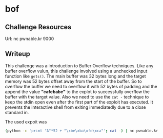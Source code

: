 # bof


## Challenge Resources
Url: nc pwnable.kr 9000 <br/>


## Writeup
This challenge was a introduction to Buffer Overflow techniques. Like any buffer overflow vulun, this challenge involved using a unchecked input function like `gets()`.
The main buffer was 32 bytes long and the target memory was 52 bytes offset away from the start of the buffer. So to overflow the buffer we need to overflow it with 52 bytes of padding and the append the value **"cafebabe"** to the explot to successfully overflow the buffer with the target value.
Also we need to use the `cat -` technique to keep the stdin open even after the first part of the exploit has executed. It prevents the interactive shell from exiting immediatedly due to a close standard in.

The used expoit was
```bash
(python -c 'print "A"*52 + "\xbe\xba\xfe\xca"'; cat -) | nc pwnable.kr 9000
```

